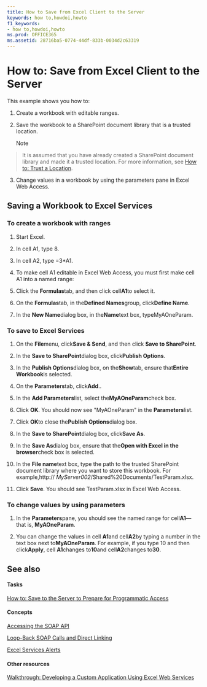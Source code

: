 ```yaml
---
title: How to Save from Excel Client to the Server
keywords: how to,howdoi,howto
f1_keywords:
- how to,howdoi,howto
ms.prod: OFFICE365
ms.assetid: 28716ba5-0774-44df-833b-0034d2c63319
---
```



# How to: Save from Excel Client to the Server

This example shows you how to: 
  
    
    


1. Create a workbook with editable ranges. 
    
  
2. Save the workbook to a SharePoint document library that is a trusted location. 
    
    > [!NOTE]  
> It is assumed that you have already created a SharePoint document library and made it a trusted location. For more information, see  [How to: Trust a Location](how-to-trust-a-location.md). 
3. Change values in a workbook by using the parameters pane in Excel Web Access. 
    
  

## Saving a Workbook to Excel Services


### To create a workbook with ranges


1. Start Excel. 
    
  
2. In cell A1, type 8. 
    
  
3. In cell A2, type =3*A1. 
    
  
4. To make cell A1 editable in Excel Web Access, you must first make cell A1 into a named range: 
    
1. Click the **Formulas**tab, and then click cell**A1**to select it.
    
  
2. On the **Formulas**tab, in the**Defined Names**group, click**Define Name**. 
    
  
3. In the **New Name**dialog box, in the**Name**text box, typeMyAOneParam. 
    
  

### To save to Excel Services


1. On the **File**menu, click**Save &amp; Send**, and then click **Save to SharePoint**. 
    
  
2. In the **Save to SharePoint**dialog box, click**Publish Options**. 
    
  
3. In the **Publish Options**dialog box, on the**Show**tab, ensure that**Entire Workbook**is selected.
    
  
4. On the **Parameters**tab, click**Add**.. 
    
  
5. In the **Add Parameters**list, select the**MyAOneParam**check box.
    
  
6. Click **OK**. You should now see "MyAOneParam" in the **Parameters**list.
    
  
7. Click **OK**to close the**Publish Options**dialog box.
    
  
8. In the **Save to SharePoint**dialog box, click**Save As**. 
    
  
9. In the **Save As**dialog box, ensure that the**Open with Excel in the browser**check box is selected.
    
  
10. In the **File name**text box, type the path to the trusted SharePoint document library where you want to store this workbook. For example,http:// _MyServer002_/Shared%20Documents/TestParam.xlsx. 
    
  
11. Click **Save**. You should see TestParam.xlsx in Excel Web Access. 
    
  

### To change values by using parameters


1. In the **Parameters**pane, you should see the named range for cell**A1**—that is, **MyAOneParam**. 
    
  
2. You can change the values in cell **A1**and cell**A2**by typing a number in the text box next to**MyAOneParam**. For example, if you type 10 and then click**Apply**, cell **A1**changes to**10**and cell**A2**changes to**30**. 
    
  

## See also


#### Tasks


  
    
    
 [How to: Save to the Server to Prepare for Programmatic Access](how-to-save-to-the-server-to-prepare-for-programmatic-access.md)
#### Concepts


  
    
    
 [Accessing the SOAP API](accessing-the-soap-api.md)
  
    
    
 [Loop-Back SOAP Calls and Direct Linking](loop-back-soap-calls-and-direct-linking.md)
  
    
    
 [Excel Services Alerts](excel-services-alerts.md)
#### Other resources


  
    
    
 [Walkthrough: Developing a Custom Application Using Excel Web Services](walkthrough-developing-a-custom-application-using-excel-web-services.md)

